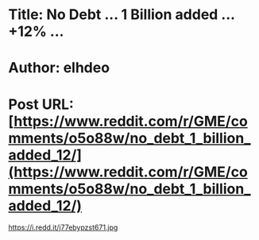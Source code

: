 # Title: No Debt ... 1 Billion added ... +12% ...
# Author: elhdeo
# Post URL: [https://www.reddit.com/r/GME/comments/o5o88w/no_debt_1_billion_added_12/](https://www.reddit.com/r/GME/comments/o5o88w/no_debt_1_billion_added_12/)


https://i.redd.it/j77ebypzst671.jpg